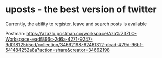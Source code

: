 # uposts - the best version of twitter

Currently, the ability to register, leave and search posts is available

Postman: https://azazlo.postman.co/workspace/Aza%23ZLO-Workspace~eadf896c-2d6a-4271-9247-9d018125b5cd/collection/34662198-62461312-dcad-479d-96bf-541484252a8a?action=share&creator=34662198
